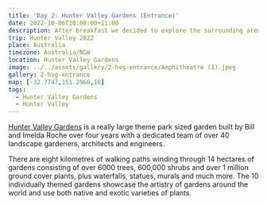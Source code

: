 ```yaml
---
title: 'Day 2: Hunter Valley Gardens (Entrance)'
date: 2022-10-06T10:00:00+11:00
description: After breakfast we decided to explore the surrounding areas around Peppers Creek Resort.
trip: Hunter Valley 2022
place: Australia
timezone: Australia/NSW
location: Hunter Valley Gardens
image: ../../assets/gallery/2-hvg-entrance/Amphitheatre (1).jpeg
gallery: 2-hvg-entrance
map: [-32.7747,151.2960,16]
tags:
  - Hunter Valley Gardens
  - Hunter Valley
---
```


[Hunter Valley Gardens](https://www.huntervalleygardens.com.au) is a really large theme park sized garden built by Bill and Imelda Roche over four years with a dedicated team of over 40 landscape gardeners, architects and engineers.

There are eight kilometres of walking paths winding through 14 hectares of gardens consisting of over 6000 trees, 600,000 shrubs and over 1 million ground cover plants, plus waterfalls, statues, murals and much more. The 10 individually themed gardens showcase the artistry of gardens around the world and use both native and exotic varieties of plants.

